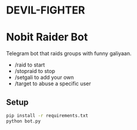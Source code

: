 # DEVIL-FIGHTER

# Nobit Raider Bot

Telegram bot that raids groups with funny galiyaan.
- /raid to start
- /stopraid to stop
- /setgali to add your own
- /target to abuse a specific user

## Setup

```bash
pip install -r requirements.txt
python bot.py